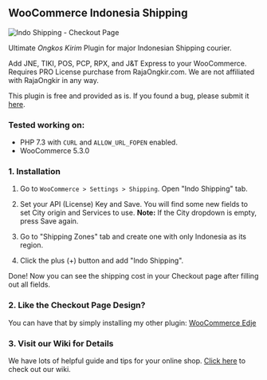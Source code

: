## WooCommerce Indonesia Shipping

![Indo Shipping - Checkout Page](https://cdn.pixelstudio.id/indo-shipping/wcis-select-courier.jpg)

Ultimate *Ongkos Kirim* Plugin for major Indonesian Shipping courier.

Add JNE, TIKI, POS, PCP, RPX, and J&T Express to your WooCommerce. Requires PRO License purchase from RajaOngkir.com. We are not affiliated with RajaOngkir in any way.

This plugin is free and provided as is. If you found a bug, please submit it [here](https://github.com/hrsetyono/wc-indo-shipping/issues).

### Tested working on:

- PHP 7.3 with `CURL` and `ALLOW_URL_FOPEN` enabled.
- WooCommerce 5.3.0

### 1. Installation

1. Go to `WooCommerce > Settings > Shipping`. Open "Indo Shipping" tab.

1. Set your API (License) Key and Save. You will find some new fields to set City origin and Services to use. **Note:** If the City dropdown is empty, press Save again.

1. Go to "Shipping Zones" tab and create one with only Indonesia as its region.

1. Click the plus (+) button and add "Indo Shipping".

Done! Now you can see the shipping cost in your Checkout page after filling out all fields.

### 2. Like the Checkout Page Design?

You can have that by simply installing my other plugin: [WooCommerce Edje](https://github.com/hrsetyono/woocommerce-edje)

### 3. Visit our Wiki for Details

We have lots of helpful guide and tips for your online shop. [Click here](https://github.com/hrsetyono/woocommerce-indo-shipping/wiki) to check out our wiki.
